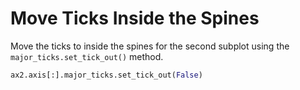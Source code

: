 # Move Ticks Inside the Spines

Move the ticks to inside the spines for the second subplot using the `major_ticks.set_tick_out()` method.

```python
ax2.axis[:].major_ticks.set_tick_out(False)
```
